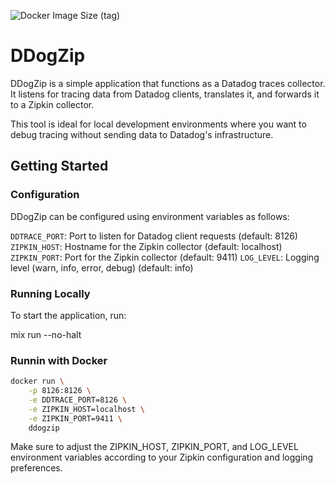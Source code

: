 ![Docker Image Size (tag)](https://img.shields.io/docker/image-size/luisgabrielroldan/ddogzip/latest)

# DDogZip

DDogZip is a simple application that functions as a Datadog traces collector. It listens for tracing data from Datadog clients, translates it, and forwards it to a Zipkin collector.

This tool is ideal for local development environments where you want to debug tracing without sending data to Datadog's infrastructure.

## Getting Started


### Configuration

DDogZip can be configured using environment variables as follows:

`DDTRACE_PORT`: Port to listen for Datadog client requests (default: 8126)
`ZIPKIN_HOST`: Hostname for the Zipkin collector (default: localhost)
`ZIPKIN_PORT`: Port for the Zipkin collector (default: 9411)
`LOG_LEVEL`: Logging level (warn, info, error, debug) (default: info)

### Running Locally

To start the application, run:

mix run --no-halt

### Runnin with Docker
```bash
docker run \
    -p 8126:8126 \
    -e DDTRACE_PORT=8126 \
    -e ZIPKIN_HOST=localhost \
    -e ZIPKIN_PORT=9411 \
    ddogzip
```

Make sure to adjust the ZIPKIN_HOST, ZIPKIN_PORT, and LOG_LEVEL environment variables according to your Zipkin configuration and logging preferences.
